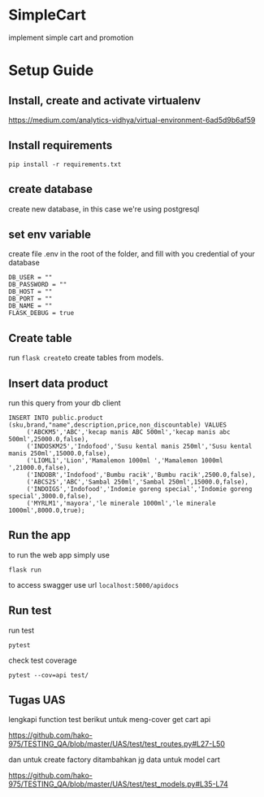 # SimpleCart
implement simple cart and promotion

# Setup Guide


## Install, create and activate virtualenv
https://medium.com/analytics-vidhya/virtual-environment-6ad5d9b6af59

## Install requirements

    pip install -r requirements.txt
## create database
create new database, in this case we're using postgresql

## set env variable

create file .env in the root of the folder, and fill with you credential of your database

      
    DB_USER = ""
    DB_PASSWORD = ""
    DB_HOST = ""
    DB_PORT = ""
    DB_NAME = ""
    FLASK_DEBUG = true

## Create table

run `flask create`to create tables from models.

## Insert data product

run this query from your db client
```
INSERT INTO public.product (sku,brand,"name",description,price,non_discountable) VALUES
	 ('ABCKM5','ABC','kecap manis ABC 500ml','kecap manis abc 500ml',25000.0,false),
	 ('INDOSKM25','Indofood','Susu kental manis 250ml','Susu kental manis 250ml',15000.0,false),
	 ('LIOML1','Lion','Mamalemon 1000ml ','Mamalemon 1000ml ',21000.0,false),
	 ('INDOBR','Indofood','Bumbu racik','Bumbu racik',2500.0,false),
	 ('ABCS25','ABC','Sambal 250ml','Sambal 250ml',15000.0,false),
	 ('INDOIGS','Indofood','Indomie goreng special','Indomie goreng special',3000.0,false),
	 ('MYRLM1','mayora','le minerale 1000ml','le minerale 1000ml',8000.0,true);
```

## Run the app
to run the web app simply  use

    flask run

to access swagger use url `localhost:5000/apidocs`


## Run test
run test

    pytest

check test coverage

    pytest --cov=api test/


## Tugas UAS 

lengkapi function test berikut untuk meng-cover get cart api

https://github.com/hako-975/TESTING_QA/blob/master/UAS/test/test_routes.py#L27-L50

dan untuk create factory ditambahkan jg data untuk model cart

https://github.com/hako-975/TESTING_QA/blob/master/UAS/test/test_models.py#L35-L74
